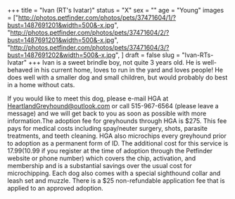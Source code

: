 +++
title = "Ivan (RT's Ivatar)"
status = "X"
sex = ""
age = "Young"
images = ["http://photos.petfinder.com/photos/pets/37471604/1/?bust=1487691201&width=500&-x.jpg",
"http://photos.petfinder.com/photos/pets/37471604/2/?bust=1487691201&width=500&-x.jpg",
"http://photos.petfinder.com/photos/pets/37471604/3/?bust=1487691202&width=500&-x.jpg",
]
draft = false
slug = "Ivan-RTs-Ivatar"
+++
Ivan is a sweet brindle boy, not quite 3 years old. He is well-behaved in his current home, loves to run in the yard and loves people! He does well with a smaller dog and small children, but would probably do best in a home without cats.

If you would like to meet this dog, please e-mail HGA at HeartlandGreyhound@outlook.com or call 515-967-6564 (please leave a message) and we will get back to you as soon as possible with more information.The adoption fee for greyhounds through HGA is $275. This fee pays for medical costs including spay/neuter surgery, shots, parasite treatments, and teeth cleaning. HGA also microchips every greyhound prior to adoption as a permanent form of ID. The additional cost for this service is $17.99 ($10.99 if you register at the time of adoption through the Petfinder website or phone number) which covers the chip, activation, and membership and is a substantial savings over the usual cost for microchipping. Each dog also comes with a special sighthound collar and leash set and muzzle. There is a $25 non-refundable application fee that is applied to an approved adoption.
